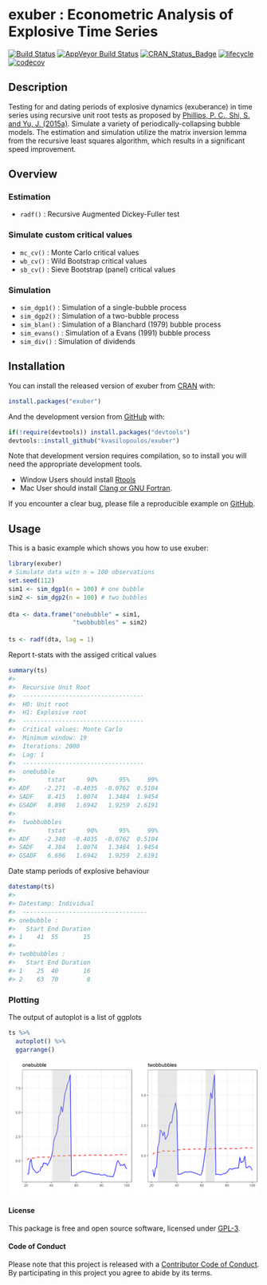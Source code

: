 
<!-- README.md is generated from README.Rmd. Please edit that file -->

# exuber : Econometric Analysis of Explosive Time Series

[![Build
Status](https://travis-ci.org/kvasilopoulos/exuber.svg?branch=master)](https://travis-ci.org/kvasilopoulos/exuber)
[![AppVeyor Build
Status](https://ci.appveyor.com/api/projects/status/github/kvasilopoulos/exuber?branch=master&svg=true)](https://ci.appveyor.com/project/kvasilopoulos/exuber)
[![CRAN\_Status\_Badge](http://www.r-pkg.org/badges/version/exuber)](https://cran.r-project.org/package=exuber)
[![lifecycle](https://img.shields.io/badge/lifecycle-maturing-blue.svg)](https://www.tidyverse.org/lifecycle/#maturing)
[![codecov](https://codecov.io/gh/kvasilopoulos/exuber/branch/master/graph/badge.svg)](https://codecov.io/gh/kvasilopoulos/exuber)

## Description

Testing for and dating periods of explosive dynamics (exuberance) in
time series using recursive unit root tests as proposed by [Phillips, P.
C., Shi, S. and Yu, J. (2015a)](https://doi.org/10.1111/iere.12132).
Simulate a variety of periodically-collapsing bubble models. The
estimation and simulation utilize the matrix inversion lemma from the
recursive least squares algorithm, which results in a significant speed
improvement.

## Overview

### Estimation

  - `radf()` : Recursive Augmented Dickey-Fuller test

### Simulate custom critical values

  - `mc_cv()` : Monte Carlo critical values
  - `wb_cv()` : Wild Bootstrap critical values
  - `sb_cv()` : Sieve Bootstrap (panel) critical values

### Simulation

  - `sim_dgp1()` : Simulation of a single-bubble process
  - `sim_dgp2()` : Simulation of a two-bubble process
  - `sim_blan()` : Simulation of a Blanchard (1979) bubble process
  - `sim_evans()` : Simulation of a Evans (1991) bubble process
  - `sim_div()` : Simulation of dividends

## Installation

You can install the released version of exuber from
[CRAN](https://CRAN.R-project.org) with:

``` r
install.packages("exuber")
```

And the development version from [GitHub](https://github.com/) with:

``` r
if(!require(devtools)) install.packages("devtools")
devtools::install_github("kvasilopoulos/exuber")
```

Note that development version requires compilation, so to install you
will need the appropriate development tools.

  - Window Users should install
    [Rtools](https://cran.r-project.org/bin/windows/Rtools/)
  - Mac User should install [Clang or GNU
    Fortran](https://cran.r-project.org/bin/macosx/tools/).

If you encounter a clear bug, please file a reproducible example on
[GitHub](https://github.com/kvasilopoulos/exuber/issues).

## Usage

This is a basic example which shows you how to use exuber:

``` r
library(exuber)
# Simulate data witn n = 100 observations
set.seed(112)
sim1 <- sim_dgp1(n = 100) # one bubble
sim2 <- sim_dgp2(n = 100) # two bubbles

dta <- data.frame("onebubble" = sim1, 
                  "twobbubbles" = sim2)

ts <- radf(dta, lag = 1)
```

Report t-stats with the assiged critical values

``` r
summary(ts)
#> 
#>  Recursive Unit Root
#>  ----------------------------------
#>  H0: Unit root
#>  H1: Explosive root
#>  ----------------------------------
#>  Critical values: Monte Carlo 
#>  Minimum window: 19 
#>  Iterations: 2000 
#>  Lag: 1 
#>  ----------------------------------
#>  onebubble 
#>         tstat      90%      95%     99%
#> ADF    -2.271  -0.4035  -0.0762  0.5104
#> SADF    8.415   1.0074   1.3484  1.9454
#> GSADF   8.898   1.6942   1.9259  2.6191
#> 
#>  twobbubbles 
#>         tstat      90%      95%     99%
#> ADF    -2.340  -0.4035  -0.0762  0.5104
#> SADF    4.384   1.0074   1.3484  1.9454
#> GSADF   6.696   1.6942   1.9259  2.6191
```

Date stamp periods of explosive behaviour

``` r
datestamp(ts)
#> 
#> Datestamp: Individual
#>  -----------------------------------
#> onebubble :
#>   Start End Duration
#> 1    41  55       15
#> 
#> twobbubbles :
#>   Start End Duration
#> 1    25  40       16
#> 2    63  70        8
```

### Plotting

The output of autoplot is a list of ggplots

``` r
ts %>% 
  autoplot() %>% 
  ggarrange()
```

<img src="inst/figures/readme.png" width="900"/>

#### License

This package is free and open source software, licensed under
[GPL-3](https://github.com/kvasilopoulos/exuber/blob/master/LICENSE).

#### Code of Conduct

Please note that this project is released with a [Contributor Code of
Conduct](https://github.com/kvasilopoulos/exuber/blob/master/CONDUCT.md).
By participating in this project you agree to abide by its terms.
